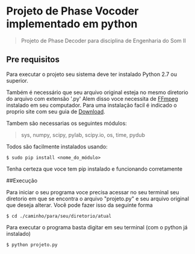 # Projeto de Phase Vocoder implementado em python

>Projeto de Phase Decoder para disciplina de Engenharia do Som II


## Pre requisitos

Para executar o projeto seu sistema deve ter instalado Python 2.7 ou superior.

Também é necessário que seu arquivo original esteja no mesmo diretorio do arquivo com extensão '.py'
Alem disso voce necessita de [FFmpeg] instalado em seu computador.
Para uma instalação facil é indicado o proprio site com seu guia de [Download].

[FFmpeg]: https://ffmpeg.org/
[Download]: https://ffmpeg.org/download.html#get-sources

Tambem são necessarias os seguintes módulos:

>sys, numpy, scipy, pylab, scipy.io, os, time, pydub

Todos são facilmente instalados usando:

	
	$ sudo pip install <nome_do_módulo>

Tenha certeza que voce tem pip instalado e funcionando corretamente

##Execução

Para iniciar o seu programa voce precisa acessar no seu terminal seu diretorio em que se encontra o arquivo "projeto.py" e seu arquivo original que deseja alterar. Você pode fazer isso da seguinte forma



	$ cd ./caminho/para/seu/diretorio/atual

Para executar o programa basta digitar em seu terminal (com o python já instalado)



	$ python projeto.py
